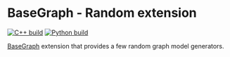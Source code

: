 # BaseGraph - Random extension

[![C++ build](https://github.com/BaseGraph/BaseGraphRandom/actions/workflows/build_cpp.yml/badge.svg)](https://github.com/BaseGraph/BaseGraphRandom/actions/workflows/build_cpp.yml)
[![Python build](https://github.com/BaseGraph/BaseGraphRandom/actions/workflows/python_install.yml/badge.svg)](https://github.com/BaseGraph/BaseGraphRandom/actions/workflows/python_install.yml)

[BaseGraph] extension that provides a few random graph model generators.

[BaseGraph]: https://github.com/BaseGraph/BaseGraph

